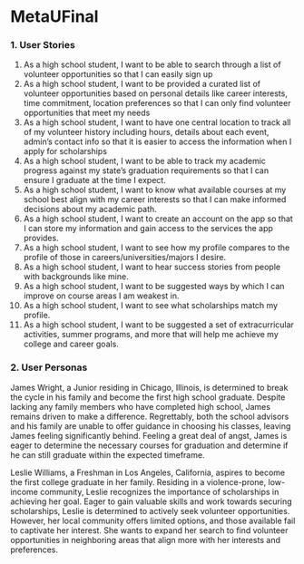 # MetaUFinal

### 1. User Stories
1. As a high school student, I want to be able to search through a list of volunteer opportunities so that I can easily sign up
2. As a high school student, I want to be provided a curated list of volunteer opportunities based on personal details like career interests, time commitment, location preferences so that I can only find volunteer opportunities that meet my needs
3. As a high school student, I want to have one central location to track all of my volunteer history including hours, details about each event, admin’s contact info so that it is easier to access the information when I apply for scholarships
4. As a high school student, I want to be able to track my academic progress against my state’s graduation requirements so that I can ensure I graduate at the time I expect.
5. As a high school student, I want to know what available courses at my school best align with my career interests so that I can make informed decisions about my academic path.
6. As a high school student, I want to create an account on the app so that I can store my information and gain access to the services the app provides.
7. As a high school student, I want to see how my profile compares to the profile of those in careers/universities/majors I desire.
8. As a high school student, I want to hear success stories from people with backgrounds like mine.
9. As a high school student, I want to be suggested ways by which I can improve on course areas I am weakest in.
10. As a high school student, I want to see what scholarships match my profile.
11. As a high school student, I want to be suggested a set of extracurricular activities, summer programs, and more that will help me achieve my college and career goals.

### 2. User Personas
James Wright, a Junior residing in Chicago, Illinois, is determined to break the cycle in his family and become the first high school graduate. Despite lacking any family members who have completed high school, James remains driven to make a difference. Regrettably, both the school advisors and his family are unable to offer guidance in choosing his classes, leaving James feeling significantly behind. Feeling a great deal of angst, James is eager to determine the necessary courses for graduation and determine if he can still graduate within the expected timeframe.

Leslie Williams, a Freshman in Los Angeles, California, aspires to become the first college graduate in her family. Residing in a violence-prone, low-income community, Leslie recognizes the importance of scholarships in achieving her goal. Eager to gain valuable skills and work towards securing scholarships, Leslie is determined to actively seek volunteer opportunities. However, her local community offers limited options, and those available fail to captivate her interest. She wants to expand her search to find volunteer opportunities in neighboring areas that align more with her interests and preferences.
